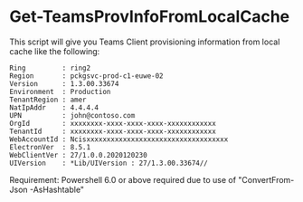 # Get-TeamsProvInfoFromLocalCache
 
This script will give you Teams Client provisioning information from local cache like the following:

```
Ring         : ring2
Region       : pckgsvc-prod-c1-euwe-02
Version      : 1.3.00.33674
Environment  : Production
TenantRegion : amer
NatIpAddr    : 4.4.4.4
UPN          : john@contoso.com
OrgId        : xxxxxxxx-xxxx-xxxx-xxxx-xxxxxxxxxxxx
TenantId     : xxxxxxxx-xxxx-xxxx-xxxx-xxxxxxxxxxxx
WebAccountId : Ncisxxxxxxxxxxxxxxxxxxxxxxxxxxxxxxxxxxx
ElectronVer  : 8.5.1
WebClientVer : 27/1.0.0.2020120230
UIVersion    : *Lib/UIVersion : 27/1.3.00.33674//
```

Requirement: Powershell 6.0 or above required due to use of "ConvertFrom-Json -AsHashtable"
